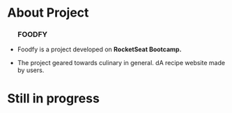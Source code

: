 # About Project

<body>
    <ul>
        <h3>FOODFY</h3>
        <li>
        <p>Foodfy is a project developed on <strong>RocketSeat Bootcamp.</strong></p>
        </li>
        <li>
        <p>The project geared towards culinary in general. dA recipe website made by users.</p>
        </li>
    </ul>
</body>

# Still in progress